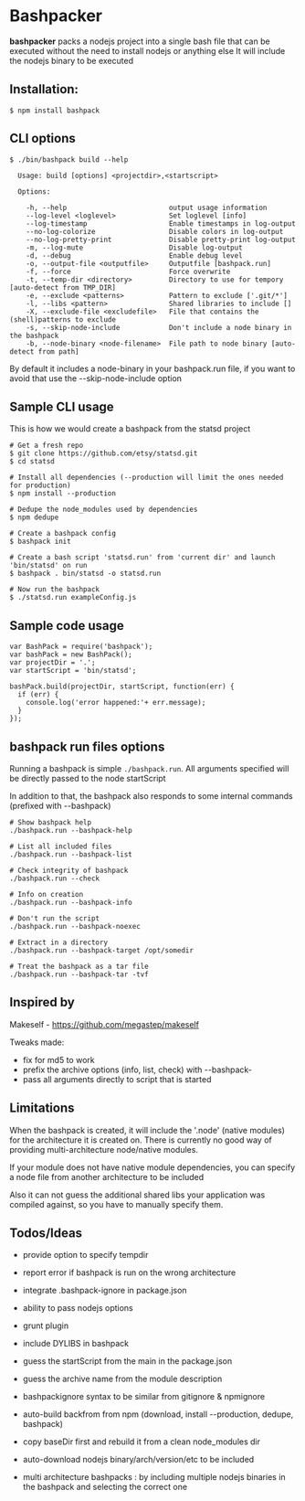 # Bashpacker

**bashpacker** packs a nodejs project into a single bash file that can be executed without the need to install nodejs or anything else
It will include the nodejs binary to be executed

## Installation:

    $ npm install bashpack

## CLI options

    $ ./bin/bashpack build --help

      Usage: build [options] <projectdir>,<startscript>

      Options:

        -h, --help                         output usage information
        --log-level <loglevel>             Set loglevel [info]
        --log-timestamp                    Enable timestamps in log-output
        --no-log-colorize                  Disable colors in log-output
        --no-log-pretty-print              Disable pretty-print log-output
        -m, --log-mute                     Disable log-output
        -d, --debug                        Enable debug level
        -o, --output-file <outputfile>     Outputfile [bashpack.run]
        -f, --force                        Force overwrite
        -t, --temp-dir <directory>         Directory to use for tempory [auto-detect from TMP_DIR]
        -e, --exclude <patterns>           Pattern to exclude ['.git/*']
        -l, --libs <pattern>               Shared libraries to include []
        -X, --exclude-file <excludefile>   File that contains the (shell)patterns to exclude
        -s, --skip-node-include            Don't include a node binary in the bashpack
        -b, --node-binary <node-filename>  File path to node binary [auto-detect from path]

By default it includes a node-binary in your bashpack.run file, if you want to avoid that use the --skip-node-include option

## Sample CLI usage

This is how we would create a bashpack from the statsd project

    # Get a fresh repo
    $ git clone https://github.com/etsy/statsd.git
    $ cd statsd

    # Install all dependencies (--production will limit the ones needed for production)
    $ npm install --production

    # Dedupe the node_modules used by dependencies
    $ npm dedupe

    # Create a bashpack config
    $ bashpack init

    # Create a bash script 'statsd.run' from 'current dir' and launch 'bin/statsd' on run
    $ bashpack . bin/statsd -o statsd.run

    # Now run the bashpack
    $ ./statsd.run exampleConfig.js

## Sample code usage

    var BashPack = require('bashpack');
    var bashPack = new BashPack();
    var projectDir = '.';
    var startScript = 'bin/statsd';

    bashPack.build(projectDir, startScript, function(err) {
      if (err) {
        console.log('error happened:'+ err.message);
      }
    });

## bashpack run files options

Running a bashpack is simple ``./bashpack.run``.
All arguments specified will be directly passed to the node startScript

In addition to that, the bashpack also responds to some internal commands (prefixed with --bashpack)

    # Show bashpack help
    ./bashpack.run --bashpack-help

    # List all included files
    ./bashpack.run --bashpack-list

    # Check integrity of bashpack
    ./bashpack.run --check

    # Info on creation
    ./bashpack.run --bashpack-info

    # Don't run the script
    ./bashpack.run --bashpack-noexec

    # Extract in a directory
    ./bashpack.run --bashpack-target /opt/somedir

    # Treat the bashpack as a tar file
    ./bashpack.run --bashpack-tar -tvf

## Inspired by

Makeself - <https://github.com/megastep/makeself>

Tweaks made:
- fix for md5 to work
- prefix the archive options (info, list, check) with --bashpack-
- pass all arguments directly to script that is started

## Limitations

When the bashpack is created, it will include the '.node' (native modules) for the architecture it is created on.
There is currently no good way of providing multi-architecture node/native modules.

If your module does not have native module dependencies, you can specify a node file from another architecture to be included

Also it can not guess the additional shared libs your application was compiled against, so you have to manually specify them.

## Todos/Ideas

- provide option to specify tempdir
- report error if bashpack is run on the wrong architecture
- integrate .bashpack-ignore in package.json
- ability to pass nodejs options
- grunt plugin

- include DYLIBS in bashpack

- guess the startScript from the main in the package.json
- guess the archive name from the module description
- bashpackignore syntax to be similar from gitignore & npmignore

- auto-build backfrom from npm (download, install --production, dedupe, bashpack)
- copy baseDir first and rebuild it from a clean node_modules dir

- auto-download nodejs binary/arch/version/etc to be included

- multi architecture bashpacks : by including multiple nodejs binaries in the bashpack and selecting the correct one

